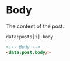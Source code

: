# Body

The content of the post.

`data:posts[i].body`

```html
<!-- Body -->
<data:post.body/>
```

